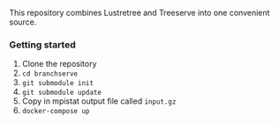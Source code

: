 This repository combines Lustretree and Treeserve into one convenient source. 
 
 ### Getting started
 1. Clone the repository
 2. `cd branchserve`
 3. `git submodule init`
 4. `git submodule update`
 5. Copy in mpistat output file called `input.gz` 
 5. `docker-compose up`
